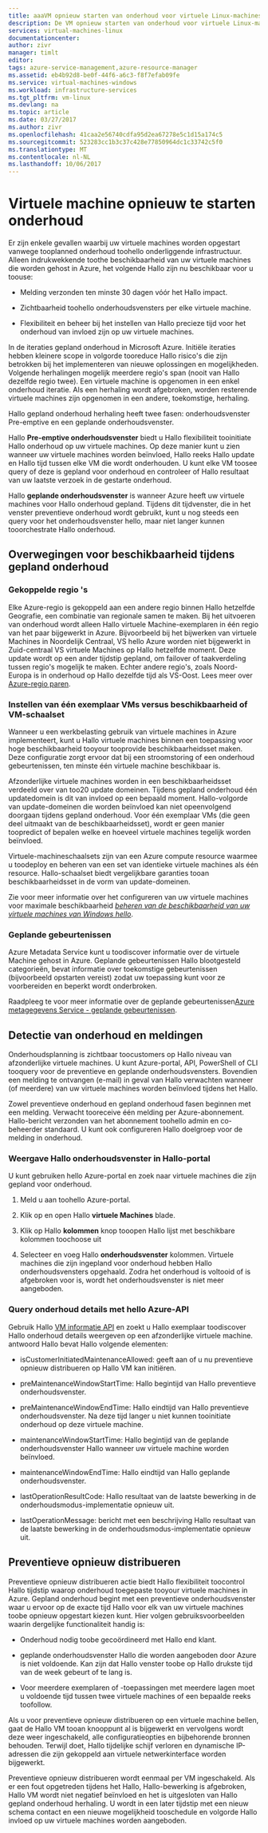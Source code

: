 ```yaml
---
title: aaaVM opnieuw starten van onderhoud voor virtuele Linux-machines in Azure | Microsoft Docs
description: De VM opnieuw starten van onderhoud voor virtuele Linux-machines.
services: virtual-machines-linux
documentationcenter: 
author: zivr
manager: timlt
editor: 
tags: azure-service-management,azure-resource-manager
ms.assetid: eb4b92d8-be0f-44f6-a6c3-f8f7efab09fe
ms.service: virtual-machines-windows
ms.workload: infrastructure-services
ms.tgt_pltfrm: vm-linux
ms.devlang: na
ms.topic: article
ms.date: 03/27/2017
ms.author: zivr
ms.openlocfilehash: 41caa2e56740cdfa95d2ea67278e5c1d15a174c5
ms.sourcegitcommit: 523283cc1b3c37c428e77850964dc1c33742c5f0
ms.translationtype: MT
ms.contentlocale: nl-NL
ms.lasthandoff: 10/06/2017
---
```

# <a name="vm-restarting-maintenance"></a>Virtuele machine opnieuw te starten onderhoud

Er zijn enkele gevallen waarbij uw virtuele machines worden opgestart vanwege tooplanned onderhoud toohello onderliggende infrastructuur. Alleen indrukwekkende toothe beschikbaarheid van uw virtuele machines die worden gehost in Azure, het volgende Hallo zijn nu beschikbaar voor u toouse:

-   Melding verzonden ten minste 30 dagen vóór het Hallo impact.

-   Zichtbaarheid toohello onderhoudsvensters per elke virtuele machine.

-   Flexibiliteit en beheer bij het instellen van Hallo precieze tijd voor het onderhoud van invloed zijn op uw virtuele machines.

In de iteraties gepland onderhoud in Microsoft Azure. Initiële iteraties hebben kleinere scope in volgorde tooreduce Hallo risico's die zijn betrokken bij het implementeren van nieuwe oplossingen en mogelijkheden. Volgende herhalingen mogelijk meerdere regio's span (nooit van Hallo dezelfde regio twee). Een virtuele machine is opgenomen in een enkel onderhoud iteratie. Als een herhaling wordt afgebroken, worden resterende virtuele machines zijn opgenomen in een andere, toekomstige, herhaling.

Hallo gepland onderhoud herhaling heeft twee fasen: onderhoudsvenster Pre-emptive en een geplande onderhoudsvenster.

Hallo **Pre-emptive onderhoudsvenster** biedt u Hallo flexibiliteit tooinitiate Hallo onderhoud op uw virtuele machines. Op deze manier kunt u zien wanneer uw virtuele machines worden beïnvloed, Hallo reeks Hallo update en Hallo tijd tussen elke VM die wordt onderhouden. U kunt elke VM toosee query of deze is gepland voor onderhoud en controleer of Hallo resultaat van uw laatste verzoek in de gestarte onderhoud.

Hallo **geplande onderhoudsvenster** is wanneer Azure heeft uw virtuele machines voor Hallo onderhoud gepland. Tijdens dit tijdvenster, die in het venster preventieve onderhoud wordt gebruikt, kunt u nog steeds een query voor het onderhoudsvenster hello, maar niet langer kunnen tooorchestrate Hallo onderhoud.

## <a name="availability-considerations-during-planned-maintenance"></a>Overwegingen voor beschikbaarheid tijdens gepland onderhoud 

### <a name="paired-regions"></a>Gekoppelde regio 's

Elke Azure-regio is gekoppeld aan een andere regio binnen Hallo hetzelfde Geografie, een combinatie van regionale samen te maken. Bij het uitvoeren van onderhoud wordt alleen Hallo virtuele Machine-exemplaren in één regio van het paar bijgewerkt in Azure. Bijvoorbeeld bij het bijwerken van virtuele Machines in Noordelijk Centraal, VS hello Azure worden niet bijgewerkt in Zuid-centraal VS virtuele Machines op Hallo hetzelfde moment. Deze update wordt op een ander tijdstip gepland, om failover of taakverdeling tussen regio's mogelijk te maken. Echter andere regio's, zoals Noord-Europa is in onderhoud op Hallo dezelfde tijd als VS-Oost.
Lees meer over [Azure-regio paren](https://docs.microsoft.com/azure/best-practices-availability-paired-regions).

### <a name="single-instance-vms-vs-availability-set-or-vm-scale-set"></a>Instellen van één exemplaar VMs versus beschikbaarheid of VM-schaalset

Wanneer u een werkbelasting gebruik van virtuele machines in Azure implementeert, kunt u Hallo virtuele machines binnen een toepassing voor hoge beschikbaarheid tooyour tooprovide beschikbaarheidsset maken. Deze configuratie zorgt ervoor dat bij een stroomstoring of een onderhoud gebeurtenissen, ten minste één virtuele machine beschikbaar is.

Afzonderlijke virtuele machines worden in een beschikbaarheidsset verdeeld over van too20 update domeinen. Tijdens gepland onderhoud één updatedomein is dit van invloed op een bepaald moment. Hallo-volgorde van update-domeinen die worden beïnvloed kan niet opeenvolgend doorgaan tijdens gepland onderhoud. Voor één exemplaar VMs (die geen deel uitmaakt van de beschikbaarheidsset), wordt er geen manier toopredict of bepalen welke en hoeveel virtuele machines tegelijk worden beïnvloed.

Virtuele-machineschaalsets zijn van een Azure compute resource waarmee u toodeploy en beheren van een set van identieke virtuele machines als één resource.
Hallo-schaalset biedt vergelijkbare garanties tooan beschikbaarheidsset in de vorm van update-domeinen. 

Zie voor meer informatie over het configureren van uw virtuele machines voor maximale beschikbaarheid [ *beheren van de beschikbaarheid van uw virtuele machines van Windows hello*](manage-availability.md?toc=%2fazure%2fvirtual-machines%2flinux%2ftoc.json).

### <a name="scheduled-events"></a>Geplande gebeurtenissen

Azure Metadata Service kunt u toodiscover informatie over de virtuele Machine gehost in Azure. Geplande gebeurtenissen Hallo blootgesteld categorieën, bevat informatie over toekomstige gebeurtenissen (bijvoorbeeld opstarten vereist) zodat uw toepassing kunt voor ze voorbereiden en beperkt wordt onderbroken.

Raadpleeg te voor meer informatie over de geplande gebeurtenissen[Azure metagegevens Service - geplande gebeurtenissen](../virtual-machines-scheduled-events.md).

## <a name="maintenance-discovery-and-notifications"></a>Detectie van onderhoud en meldingen

Onderhoudsplanning is zichtbaar toocustomers op Hallo niveau van afzonderlijke virtuele machines. U kunt Azure-portal, API, PowerShell of CLI tooquery voor de preventieve en geplande onderhoudsvensters. Bovendien een melding te ontvangen (e-mail) in geval van Hallo verwachten wanneer (of meerdere) van uw virtuele machines worden beïnvloed tijdens het Hallo.

Zowel preventieve onderhoud en gepland onderhoud fasen beginnen met een melding. Verwacht tooreceive één melding per Azure-abonnement. Hallo-bericht verzonden van het abonnement toohello admin en co-beheerder standaard. U kunt ook configureren Hallo doelgroep voor de melding in onderhoud.

### <a name="view-hello-maintenance-window-in-hello-portal"></a>Weergave Hallo onderhoudsvenster in Hallo-portal 

U kunt gebruiken hello Azure-portal en zoek naar virtuele machines die zijn gepland voor onderhoud.

1.  Meld u aan toohello Azure-portal.

2.  Klik op en open Hallo **virtuele Machines** blade.

3.  Klik op Hallo **kolommen** knop tooopen Hallo lijst met beschikbare kolommen toochoose uit

4.  Selecteer en voeg Hallo **onderhoudsvenster** kolommen. Virtuele machines die zijn ingepland voor onderhoud hebben Hallo onderhoudsvensters opgehaald. Zodra het onderhoud is voltooid of is afgebroken voor is, wordt het onderhoudsvenster is niet meer aangeboden.

### <a name="query-maintenance-details-using-hello-azure-api"></a>Query onderhoud details met hello Azure-API

Gebruik Hallo [VM informatie API](https://docs.microsoft.com/rest/api/compute/virtualmachines/virtualmachines-get) en zoekt u Hallo exemplaar toodiscover Hallo onderhoud details weergeven op een afzonderlijke virtuele machine. antwoord Hallo bevat Hallo volgende elementen:

  - isCustomerInitiatedMaintenanceAllowed: geeft aan of u nu preventieve opnieuw distribueren op Hallo VM kan initiëren.

  - preMaintenanceWindowStartTime: Hallo begintijd van Hallo preventieve onderhoudsvenster.

  - preMaintenanceWindowEndTime: Hallo eindtijd van Hallo preventieve onderhoudsvenster. Na deze tijd langer u niet kunnen tooinitiate onderhoud op deze virtuele machine.
    
  - maintenanceWindowStartTime: Hallo begintijd van de geplande onderhoudsvenster Hallo wanneer uw virtuele machine worden beïnvloed.

  - maintenanceWindowEndTime: Hallo eindtijd van Hallo geplande onderhoudsvenster.
  
  - lastOperationResultCode: Hallo resultaat van de laatste bewerking in de onderhoudsmodus-implementatie opnieuw uit.
 
  - lastOperationMessage: bericht met een beschrijving Hallo resultaat van de laatste bewerking in de onderhoudsmodus-implementatie opnieuw uit.


## <a name="pre-emptive-redeploy"></a>Preventieve opnieuw distribueren

Preventieve opnieuw distribueren actie biedt Hallo flexibiliteit toocontrol Hallo tijdstip waarop onderhoud toegepaste tooyour virtuele machines in Azure. Gepland onderhoud begint met een preventieve onderhoudsvenster waar u ervoor op de exacte tijd Hallo voor elk van uw virtuele machines toobe opnieuw opgestart kiezen kunt. Hier volgen gebruiksvoorbeelden waarin dergelijke functionaliteit handig is:

-   Onderhoud nodig toobe gecoördineerd met Hallo end klant.

-   geplande onderhoudsvenster Hallo die worden aangeboden door Azure is niet voldoende.
    Kan zijn dat Hallo venster toobe op Hallo drukste tijd van de week gebeurt of te lang is.

-   Voor meerdere exemplaren of -toepassingen met meerdere lagen moet u voldoende tijd tussen twee virtuele machines of een bepaalde reeks toofollow.

Als u voor preventieve opnieuw distribueren op een virtuele machine bellen, gaat de Hallo VM tooan knooppunt al is bijgewerkt en vervolgens wordt deze weer ingeschakeld, alle configuratieopties en bijbehorende bronnen behouden. Terwijl doet, Hallo tijdelijke schijf verloren en dynamische IP-adressen die zijn gekoppeld aan virtuele netwerkinterface worden bijgewerkt.

Preventieve opnieuw distribueren wordt eenmaal per VM ingeschakeld. Als er een fout opgetreden tijdens het Hallo, Hallo-bewerking is afgebroken, Hallo VM wordt niet negatief beïnvloed en het is uitgesloten van Hallo gepland onderhoud herhaling. U wordt in een later tijdstip met een nieuw schema contact en een nieuwe mogelijkheid tooschedule en volgorde Hallo invloed op uw virtuele machines worden aangeboden.
